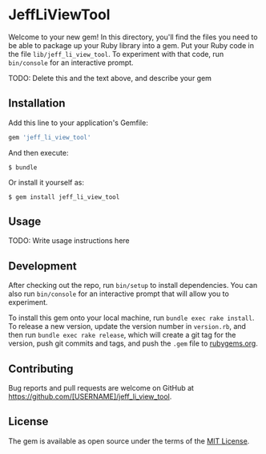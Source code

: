 # JeffLiViewTool

Welcome to your new gem! In this directory, you'll find the files you need to be able to package up your Ruby library into a gem. Put your Ruby code in the file `lib/jeff_li_view_tool`. To experiment with that code, run `bin/console` for an interactive prompt.

TODO: Delete this and the text above, and describe your gem

## Installation

Add this line to your application's Gemfile:

```ruby
gem 'jeff_li_view_tool'
```

And then execute:

    $ bundle

Or install it yourself as:

    $ gem install jeff_li_view_tool

## Usage

TODO: Write usage instructions here

## Development

After checking out the repo, run `bin/setup` to install dependencies. You can also run `bin/console` for an interactive prompt that will allow you to experiment.

To install this gem onto your local machine, run `bundle exec rake install`. To release a new version, update the version number in `version.rb`, and then run `bundle exec rake release`, which will create a git tag for the version, push git commits and tags, and push the `.gem` file to [rubygems.org](https://rubygems.org).

## Contributing

Bug reports and pull requests are welcome on GitHub at https://github.com/[USERNAME]/jeff_li_view_tool.


## License

The gem is available as open source under the terms of the [MIT License](http://opensource.org/licenses/MIT).


